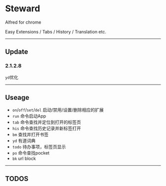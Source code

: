 Steward
===============

Alfred for chrome

Easy Extensions / Tabs / History / Translation etc.

---
## Update
### 2.1.2.8
`yd`优化

---
## Useage
+ `on`/`off`/`set`/`del` 启动/禁用/设置/删除相应的扩展
+ `run` 命令启动App
+ `tab` 命令查找并定位到打开的标签页
+ `his` 命令查找历史记录并新标签打开
+ `bm` 查找并打开书签
+ `yd` 有道词典
+ `todo` 待办事项，标签页显示
+ `po` 命令查找pocket
+ `bk` url block

---
## TODOS
